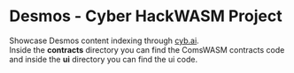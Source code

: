 # Desmos - Cyber HackWASM Project
Showcase Desmos content indexing through [cyb.ai](http://cyb.ai/).  
Inside the **contracts** directory you can find the ComsWASM contracts code and
inside the **ui** directory you can find the ui code.
